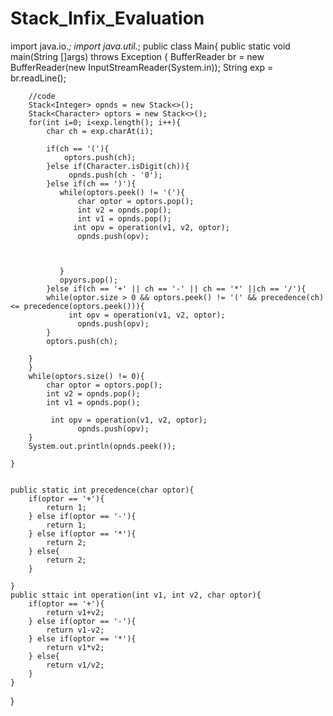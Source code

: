 # Stack_Infix_Evaluation

import java.io.*;
import java.util.*;
public class Main{
    public static void main(String []args) throws Exception {
        BufferReader br = new BufferReader(new InputStreamReader(System.in));
        String exp = br.readLine();
        
        //code
        Stack<Integer> opnds = new Stack<>();
        Stack<Character> optors = new Stack<>();
        for(int i=0; i<exp.length(); i++){
            char ch = exp.charAt(i);
            
            if(ch == '('){
                optors.push(ch);
            }else if(Character.isDigit(ch)){
                 opnds.push(ch - '0');
            }else if(ch == ')'){
               while(optors.peek() != '('){
                   char optor = optors.pop();
                   int v2 = opnds.pop();
                   int v1 = opnds.pop();
                  int opv = operation(v1, v2, optor);
                   opnds.push(opv);
                   
                   
                   
               }
               opyors.pop();
            }else if(ch == '+' || ch == '-' || ch == '*' ||ch == '/'){
            while(optor.size > 0 && optors.peek() != '(' && precedence(ch) <= precedence(optors.peek())){
                 int opv = operation(v1, v2, optor);
                   opnds.push(opv);
            }
            optors.push(ch);
            
        }
        }
        while(optors.size() != 0){
            char optor = optors.pop();
            int v2 = opnds.pop();
            int v1 = opnds.pop();
            
             int opv = operation(v1, v2, optor);
                   opnds.push(opv);
        }
        System.out.println(opnds.peek());
        
    }
    
    
    public static int precedence(char optor){
        if(optor == '+'){
            return 1;
        } else if(optor == '-'){
            return 1;
        } else if(optor == '*'){
            return 2;
        } else{
            return 2;
        }
        
    }
    public sttaic int operation(int v1, int v2, char optor){
        if(optor == '+'){
            return v1+v2;
        } else if(optor == '-'){
            return v1-v2;
        } else if(optor == '*'){
            return v1*v2;
        } else{
            return v1/v2;
        }  
    }
}
